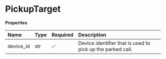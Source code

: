 # PickupTarget

**Properties**

| Name      | Type | Required | Description                                                |
| :-------- | :--- | :------- | :--------------------------------------------------------- |
| device_id | str  | ✅       | Device identifier that is used to pick up the parked call. |

<!-- This file was generated by liblab | https://liblab.com/ -->
